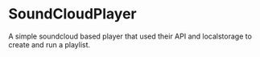 # SoundCloudPlayer

A simple soundcloud based player that used their API and localstorage to create and run a playlist.

